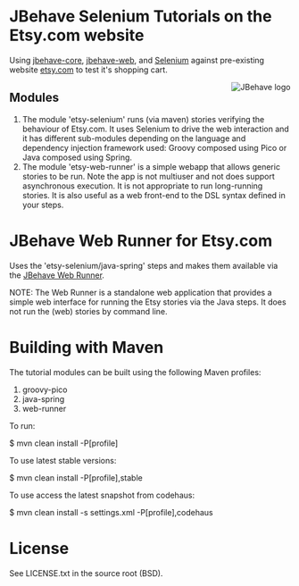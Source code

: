 # JBehave Selenium Tutorials on the Etsy.com website

Using [jbehave-core](http://github.com/jbehave/jbehave-core), [jbehave-web](http://github.com/jbehave/jbehave-web), and [Selenium](http://seleniumhq.org/) against pre-existing website [etsy.com](http://etsy.com) to test it's shopping cart.

<img src="http://jbehave.org/reference/preview/images/jbehave-logo.png" alt="JBehave logo" align="right" />

## Modules

1. The module 'etsy-selenium' runs (via maven) stories verifying the behaviour of Etsy.com.  It uses Selenium to drive the web interaction and it has different sub-modules 
depending on the language and dependency injection framework used:  Groovy composed using Pico or Java composed using Spring. 
2. The module 'etsy-web-runner' is a simple webapp that allows generic stories to be run.  Note the app is not multiuser and not does support asynchronous 
execution.   It is not appropriate to run long-running stories.  It is also useful as a web front-end to the DSL syntax defined in your steps.

# JBehave Web Runner for Etsy.com

Uses the 'etsy-selenium/java-spring' steps and makes them available via the [JBehave Web Runner](http://jbehave.org/reference/web/stable/using-web-runner.html).

NOTE:  The Web Runner is a standalone web application that provides a simple web interface for running the Etsy stories via the Java steps.   It does not run the (web) stories by command line.
 
# Building with Maven 

The tutorial modules can be built using the following Maven profiles: 

1. groovy-pico
2. java-spring
3. web-runner

To run: 

$ mvn clean install -P[profile]

To use latest stable versions:

$ mvn clean install -P[profile],stable

To use access the latest snapshot from codehaus: 

$ mvn clean install -s settings.xml -P[profile],codehaus

# License

See LICENSE.txt in the source root (BSD).
